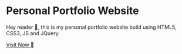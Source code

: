# Personal Portfolio Website
Hey reader :wave:, this is my personal portfolio website build using HTML5, CSS3, JS and JQuery.

<a href="https://srivathsa-216.github.io/muvi-portfolio/"> Visit Now </a> :rocket: